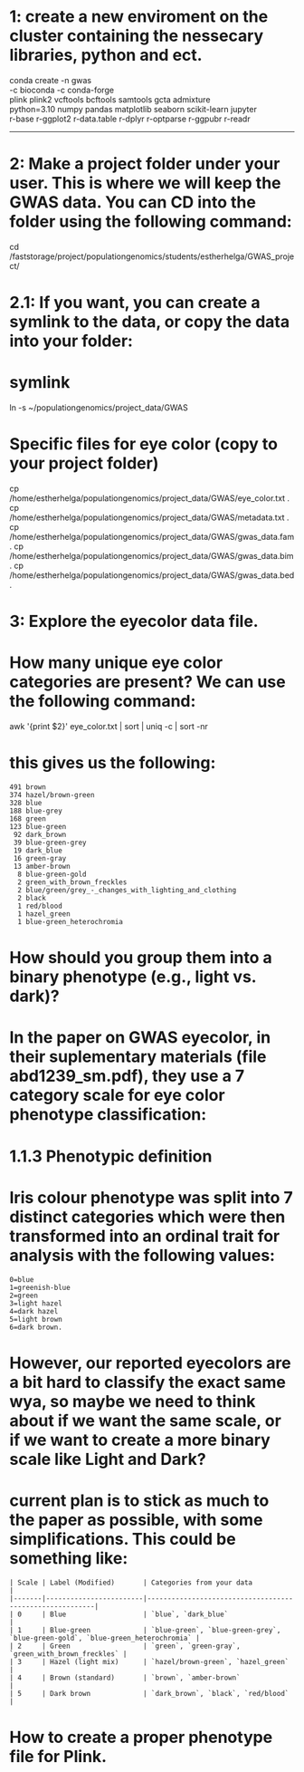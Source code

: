 
# 1: create a new enviroment on the cluster containing the nessecary libraries, python and ect. 

conda create -n gwas \
  -c bioconda -c conda-forge \
  plink plink2 vcftools bcftools samtools gcta admixture \
  python=3.10 numpy pandas matplotlib seaborn scikit-learn jupyter \
  r-base r-ggplot2 r-data.table r-dplyr r-optparse r-ggpubr r-readr

----------------------------------------------------------------------------------

# 2: Make a project folder under your user. This is where we will keep the GWAS data. You can CD into the folder using the following command: 

cd /faststorage/project/populationgenomics/students/estherhelga/GWAS_project/

# 2.1: If you want, you can create a symlink to the data, or copy the data into your folder:

  # symlink
  
  ln -s ~/populationgenomics/project_data/GWAS

  # Specific files for eye color (copy to your project folder)

  cp /home/estherhelga/populationgenomics/project_data/GWAS/eye_color.txt .
  cp /home/estherhelga/populationgenomics/project_data/GWAS/metadata.txt .
  cp /home/estherhelga/populationgenomics/project_data/GWAS/gwas_data.fam .
  cp /home/estherhelga/populationgenomics/project_data/GWAS/gwas_data.bim .
  cp /home/estherhelga/populationgenomics/project_data/GWAS/gwas_data.bed .

# 3: Explore the eyecolor data file.
  
  # How many unique eye color categories are present? We can use the following command:

  awk '{print $2}' eye_color.txt | sort | uniq -c | sort -nr

  # this gives us the following:  
    491 brown
    374 hazel/brown-green
    328 blue
    188 blue-grey
    168 green
    123 blue-green
     92 dark_brown
     39 blue-green-grey
     19 dark_blue
     16 green-gray
     13 amber-brown
      8 blue-green-gold
      2 green_with_brown_freckles
      2 blue/green/grey_-_changes_with_lighting_and_clothing
      2 black
      1 red/blood
      1 hazel_green
      1 blue-green_heterochromia
    
  # How should you group them into a binary phenotype (e.g., light vs. dark)?

  # In the paper on GWAS eyecolor, in their suplementary materials (file abd1239_sm.pdf), they use a 7 category scale for eye color phenotype classification:

  # 1.1.3 Phenotypic definition
  # Iris colour phenotype was split into 7 distinct categories which were then transformed into an ordinal trait for analysis with the following values: 
    0=blue
    1=greenish-blue
    2=green
    3=light hazel
    4=dark hazel
    5=light brown
    6=dark brown.

  # However, our reported eyecolors are a bit hard to classify the exact same wya, so maybe we need to think about if we want the same scale, or if we want to create a more binary scale like Light and Dark?
  # current plan is to stick as much to the paper as possible, with some simplifications. This could be something like:

    | Scale | Label (Modified)       | Categories from your data                              |
    |-------|------------------------|---------------------------------------------------------|
    | 0     | Blue                   | `blue`, `dark_blue`                                    |
    | 1     | Blue-green             | `blue-green`, `blue-green-grey`, `blue-green-gold`, `blue-green_heterochromia` |
    | 2     | Green                  | `green`, `green-gray`,  `green_with_brown_freckles` |
    | 3     | Hazel (light mix)      | `hazel/brown-green`, `hazel_green`                                   |
    | 4     | Brown (standard)       | `brown`, `amber-brown`                                 |
    | 5     | Dark brown             | `dark_brown`, `black`, `red/blood`                     |  

  # How to create a proper phenotype file for Plink.
